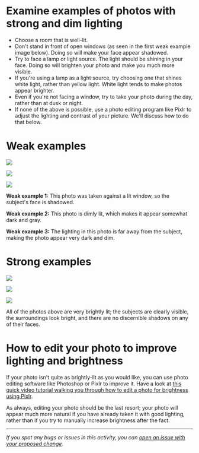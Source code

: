 # Examine examples of photos with strong and dim lighting

- Choose a room that is well-lit.
- Don't stand in front of open windows (as seen in the first weak example image below). Doing so will make your face appear shadowed.
- Try to face a lamp or light source. The light should be shining in your face. Doing so will brighten your photo and make you much more visible.
- If you're using a lamp as a light source, try choosing one that shines white light, rather than yellow light. White light tends to make photos appear brighter.
- Even if you're not facing a window, try to take your photo during the day, rather than at dusk or night.
- If none of the above is possible, use a photo editing program like Pixlr to adjust the lighting and contrast of your picture. We'll discuss how to do that below.

# Weak examples

![](https://cdn.filestackcontent.com/L3vSN68iRZuVgiXyUIQv)

![](https://cdn.filestackcontent.com/8CrD60MZQwmZXQ7VmsPO)

![](https://cdn.filestackcontent.com/SysYiMQR1q3FzxRL11w2)

**Weak example 1:** This photo was taken against a lit window, so the subject's face is shadowed.

**Weak example 2:** This photo is dimly lit, which makes it appear somewhat dark and gray.

**Weak example 3:** The lighting in this photo is far away from the subject, making the photo appear very dark and dim.

# Strong examples

![](https://cdn.filestackcontent.com/rqzRViRZCWFDrfLTc0Q8)

![](https://cdn.filestackcontent.com/FSJcdZeTNaJJEbNgIyMd)

![](https://cdn.filestackcontent.com/8GlkDkPHRrWm2643zO32)

All of the photos above are very brightly lit; the subjects are clearly visible, the surroundings look bright, and there are no discernible shadows on any of their faces.

# How to edit your photo to improve lighting and brightness

If your photo isn't quite as brightly-lit as you would like, you can use photo editing software like Photoshop or Pixlr to improve it. Have a look at [this quick video tutorial walking you through how to edit a photo for brightness using Pixlr](https://drive.google.com/file/d/1fbhuckPwCT04ctCCB6jam3goe3tvxneW/view?usp=sharing).

As always, editing your photo should be the last resort; your photo will appear much more natural if you have already taken it with good lighting, rather than if you try to manually increase brightness after the fact.

------

_If you spot any bugs or issues in this activity, you can [open an issue with your proposed change](https://github.com/microverseinc/curriculum-transversal-skills/blob/main/git-github/articles/open_issue.md)._
